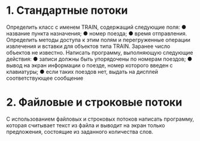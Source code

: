 # 1. Стандартные потоки
Определить класс с именем TRAIN, содержащий следующие поля:
● название пункта назначения;
● номер поезда;
● время отправления.
Определить методы доступа к этим полям и перегруженные операции
извлечения и вставки для объектов типа TRAIN.
Заранее число объектов не известно.
Написать программу, выполняющую следующие действия:
● записи должны быть упорядочены по номерам поездов;
● вывод на экран информации о поезде, номер которого введен с
клавиатуры;
● если таких поездов нет, выдать на дисплей соответствующее
сообщение
# 2. Файловые и строковые потоки
С использованием файловых и строковых потоков написать программу,
которая считывает текст из файла и выводит на экран только предложения,
состоящие из заданного количества слов.

